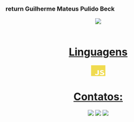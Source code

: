 ### return Guilherme Mateus Pulido Beck
<div align="center">
  <a href="https://github.com/guilhermebeck">
  <img height="180em" src="https://github-readme-stats.vercel.app/api?username=guilhermebeck&show_icons=true&theme=dracula&include_all_commits=true&count_private=true"/>
</div>
<div align="center" style="display: inline_block"><br>
  <h1>Linguagens</h1>
  <img align="center" alt="Rafa-Js" height="30" width="40" src="https://raw.githubusercontent.com/devicons/devicon/master/icons/javascript/javascript-plain.svg">
</div>
 
  
<div align ="center">
  <h1>Contatos:</h1>
  <a href="https://www.instagram.com/gu1beck/" target="_blank"><img src="https://img.shields.io/badge/-Instagram-%23E4405F?style=for-the-badge&logo=instagram&logoColor=white" target="_blank"></a>
  <a href="https://twitter.com/codes_beck" target="_blank"><img src="https://img.shields.io/badge/Twitter-1DA1F2?style=for-the-badge&logo=twitter&logoColor=white" target="_blank"></a>
  <a href = "mailto:gbeckcontato@gmail.com"><img src="https://img.shields.io/badge/-Gmail-%23333?style=for-the-badge&logo=gmail&logoColor=white" target="_blank"></a>
</div>




